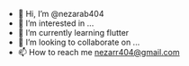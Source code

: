 - 👋 Hi, I’m @nezarab404
- 👀 I’m interested in ...
- 🌱 I’m currently learning flutter
- 💞️ I’m looking to collaborate on ...
- 📫 How to reach me nezarr404@gmail.com

<!---
nezarab404/nezarab404 is a ✨ special ✨ repository because its `README.md` (this file) appears on your GitHub profile.
You can click the Preview link to take a look at your changes.
--->
